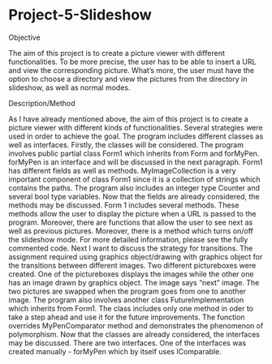 # Project-5-Slideshow

Objective

The aim of this project is to create a picture viewer with different functionalities. To be more precise, the user has to be able to insert a URL and view the corresponding picture. What’s more, the user must have the option to choose a directory and view the pictures from the directory in slideshow, as well as normal modes.

Description/Method

As I have already mentioned above, the aim of this project is to create a picture viewer with different kinds of functionalities. Several strategies were used in order to achieve the goal. The program includes different classes as well as interfaces.
Firstly, the classes will be considered. The program involves public partial class Form1 which inherits from Form and forMyPen. forMyPen is an interface and will be discussed in the next paragraph. Form1 has different fields as well as methods. MyImageCollection is a very important component of class Form1 since it is a collection of strings which contains the paths. The program also includes an integer type Counter and several bool type variables. Now that the fields are already considered, the methods may be discussed. Form 1 includes several methods. These methods allow the user to display the picture when a URL is passed to the program. Moreover, there are functions that allow the user to see next as well as previous pictures. Moreover, there is a method which turns on/off the slideshow mode. For more detailed information, please see the fully commented code.
Next I want to discuss the strategy for transitions. The assignment required using graphics object/drawing with graphics object for the transitions between different images. Two different pictureboxes were created. One of the pictureboxes displays the images while the other one has an image drawn by graphics object. The image says “next” image. The two pictures are swapped when the program goes from one to another image.
The program also involves another class FutureImplementation which inherits from Form1. The class includes only one method in oder to take a step ahead and use it for the future improvements. The function overrides MyPenComparator method and demonstrates the phenomenon of polymorphism.
Now that the classes are already considered, the interfaces may be discussed. There are two interfaces. One of the interfaces was created manually - forMyPen which by itself uses IComparable<Pen>.
